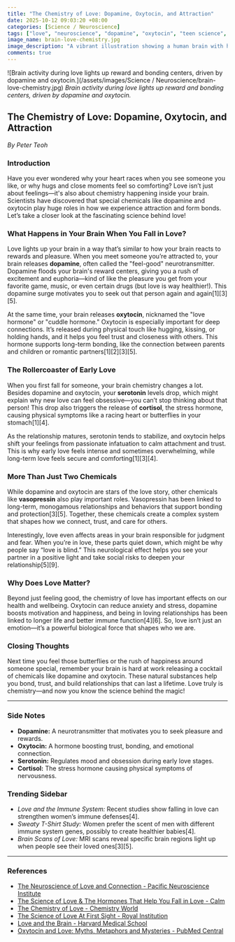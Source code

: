 ```yaml
---
title: "The Chemistry of Love: Dopamine, Oxytocin, and Attraction"
date: 2025-10-12 09:03:20 +08:00
categories: [Science / Neuroscience]
tags: ["love", "neuroscience", "dopamine", "oxytocin", "teen science", "brain chemistry"]
image_name: brain-love-chemistry.jpg
image_description: "A vibrant illustration showing a human brain with highlighted areas glowing in warm colors like red and pink, depicting neural activity linked to feelings of love. Around the brain, molecules representing dopamine and oxytocin float, symbolizing their role in attraction and bonding."
comments: true
---
```



![Brain activity during love lights up reward and bonding centers, driven by dopamine and oxytocin.](/assets/images/Science / Neuroscience/brain-love-chemistry.jpg)
*Brain activity during love lights up reward and bonding centers, driven by dopamine and oxytocin.*

<!-- Image Description: A vibrant illustration showing a human brain with highlighted areas glowing in warm colors like red and pink, depicting neural activity linked to feelings of love. Around the brain, molecules representing dopamine and oxytocin float, symbolizing their role in attraction and bonding. -->


## The Chemistry of Love: Dopamine, Oxytocin, and Attraction

*By Peter Teoh*

### Introduction
Have you ever wondered why your heart races when you see someone you like, or why hugs and close moments feel so comforting? Love isn’t just about feelings—it's also about chemistry happening inside your brain. Scientists have discovered that special chemicals like dopamine and oxytocin play huge roles in how we experience attraction and form bonds. Let’s take a closer look at the fascinating science behind love!

### What Happens in Your Brain When You Fall in Love?
Love lights up your brain in a way that’s similar to how your brain reacts to rewards and pleasure. When you meet someone you’re attracted to, your brain releases **dopamine**, often called the "feel-good" neurotransmitter. Dopamine floods your brain's reward centers, giving you a rush of excitement and euphoria—kind of like the pleasure you get from your favorite game, music, or even certain drugs (but love is way healthier!). This dopamine surge motivates you to seek out that person again and again[1][3][5].

At the same time, your brain releases **oxytocin**, nicknamed the "love hormone" or "cuddle hormone." Oxytocin is especially important for deep connections. It’s released during physical touch like hugging, kissing, or holding hands, and it helps you feel trust and closeness with others. This hormone supports long-term bonding, like the connection between parents and children or romantic partners[1][2][3][5].

### The Rollercoaster of Early Love
When you first fall for someone, your brain chemistry changes a lot. Besides dopamine and oxytocin, your **serotonin** levels drop, which might explain why new love can feel obsessive—you can’t stop thinking about that person! This drop also triggers the release of **cortisol**, the stress hormone, causing physical symptoms like a racing heart or butterflies in your stomach[1][4].

As the relationship matures, serotonin tends to stabilize, and oxytocin helps shift your feelings from passionate infatuation to calm attachment and trust. This is why early love feels intense and sometimes overwhelming, while long-term love feels secure and comforting[1][3][4].

### More Than Just Two Chemicals
While dopamine and oxytocin are stars of the love story, other chemicals like **vasopressin** also play important roles. Vasopressin has been linked to long-term, monogamous relationships and behaviors that support bonding and protection[3][5]. Together, these chemicals create a complex system that shapes how we connect, trust, and care for others.

Interestingly, love even affects areas in your brain responsible for judgment and fear. When you’re in love, these parts quiet down, which might be why people say “love is blind.” This neurological effect helps you see your partner in a positive light and take social risks to deepen your relationship[5][9].

### Why Does Love Matter?
Beyond just feeling good, the chemistry of love has important effects on our health and wellbeing. Oxytocin can reduce anxiety and stress, dopamine boosts motivation and happiness, and being in loving relationships has been linked to longer life and better immune function[4][6]. So, love isn’t just an emotion—it’s a powerful biological force that shapes who we are.

### Closing Thoughts
Next time you feel those butterflies or the rush of happiness around someone special, remember your brain is hard at work releasing a cocktail of chemicals like dopamine and oxytocin. These natural substances help you bond, trust, and build relationships that can last a lifetime. Love truly is chemistry—and now you know the science behind the magic!

---

### Side Notes
- **Dopamine:** A neurotransmitter that motivates you to seek pleasure and rewards.
- **Oxytocin:** A hormone boosting trust, bonding, and emotional connection.
- **Serotonin:** Regulates mood and obsession during early love stages.
- **Cortisol:** The stress hormone causing physical symptoms of nervousness.

### Trending Sidebar
- *Love and the Immune System:* Recent studies show falling in love can strengthen women’s immune defenses[4].
- *Sweaty T-Shirt Study:* Women prefer the scent of men with different immune system genes, possibly to create healthier babies[4].
- *Brain Scans of Love:* MRI scans reveal specific brain regions light up when people see their loved ones[3][5].

---

### References
- [The Neuroscience of Love and Connection - Pacific Neuroscience Institute](https://www.pacificneuroscienceinstitute.org/blog/brain-health/the-neuroscience-of-love-and-connection/)
- [The Science of Love & The Hormones That Help You Fall in Love - Calm](https://www.calm.com/blog/science-of-love)
- [The Chemistry of Love - Chemistry World](https://www.chemistryworld.com/features/the-chemistry-of-love/4018801.article)
- [The Science of Love At First Sight - Royal Institution](https://www.rigb.org/explore-science/explore/blog/science-love-first-sight)
- [Love and the Brain - Harvard Medical School](https://hms.harvard.edu/news-events/publications-archive/brain/love-brain)
- [Oxytocin and Love: Myths, Metaphors and Mysteries - PubMed Central](https://pmc.ncbi.nlm.nih.gov/articles/PMC9216351/)

